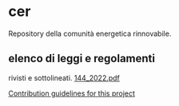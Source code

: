 # cer
Repository della comunità energetica rinnovabile.
## elenco di leggi e regolamenti
rivisti e sottolineati.
[144_2022.pdf](docs/144_2022.pdf)

[Contribution guidelines for this project](docs/README.md)
